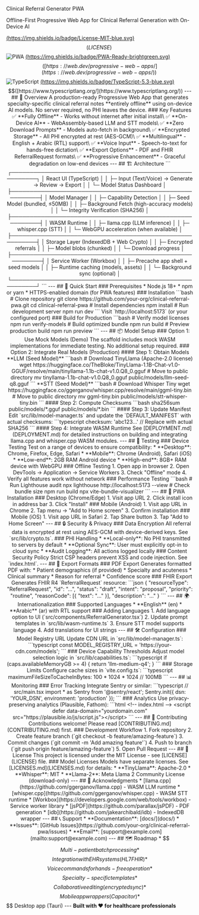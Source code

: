Clinical Referral Generator PWA

Offline-First Progressive Web App for Clinical Referral Generation with On-Device AI

[ (https://img.shields.io/badge/License-MIT-blue.svg)](https://img.shields.io/badge/License-MIT-blue.svg "url-only") $$(LICENSE)\ $$![PWA](https://img.shields.io/badge/PWA-Ready-brightgreen.svg) [ (https://img.shields.io/badge/PWA-Ready-brightgreen.svg)](https://img.shields.io/badge/PWA-Ready-brightgreen.svg "url-only") $$([https://web.dev/progressive-web-apps/](https://web.dev/progressive-web-apps/))\ $$![TypeScript](https://img.shields.io/badge/TypeScript-5.3-blue.svg) [ (https://img.shields.io/badge/TypeScript-5.3-blue.svg)](https://img.shields.io/badge/TypeScript-5.3-blue.svg "url-only") $$([https://www.typescriptlang.org/](https://www.typescriptlang.org/)) --- ## 🎯 Overview A production-ready Progressive Web App that generates specialty-specific clinical referral notes **entirely offline** using on-device AI models. No server required, no PHI leaves the device. ### Key Features ✅ **Fully Offline** - Works without internet after initial install\ ✅ **On-Device AI** - WebAssembly-based LLM and STT models\ ✅ **Zero Download Prompts** - Models auto-fetch in background\ ✅ **Encrypted Storage** - All PHI encrypted at rest (AES-GCM)\ ✅ **Multilingual** - English + Arabic (RTL) support\ ✅ **Voice Input** - Speech-to-text for hands-free dictation\ ✅ **Export Options** - PDF and FHIR ReferralRequest formats\ ✅ **Progressive Enhancement** - Graceful degradation on low-end devices --- ## 🏗️ Architecture ``` ┌─────────────────────────────────────────────────────────┐ │ React UI (TypeScript) │ │ ├─ Input (Text/Voice) → Generate → Review → Export │ │ └─ Model Status Dashboard │ ├─────────────────────────────────────────────────────────┤ │ Model Manager │ │ ├─ Capability Detection │ │ ├─ Seed Model (bundled, ≤50MB) │ │ ├─ Background Fetch (high-accuracy models) │ │ └─ Integrity Verification (SHA256) │ ├─────────────────────────────────────────────────────────┤ │ WASM Runtime │ │ ├─ llama.cpp (LLM inference) │ │ ├─ whisper.cpp (STT) │ │ └─ WebGPU acceleration (when available) │ ├─────────────────────────────────────────────────────────┤ │ Storage Layer (IndexedDB + Web Crypto) │ │ ├─ Encrypted referrals │ │ ├─ Model blobs (chunked) │ │ └─ Download progress │ ├─────────────────────────────────────────────────────────┤ │ Service Worker (Workbox) │ │ ├─ Precache app shell + seed models │ │ ├─ Runtime caching (models, assets) │ │ └─ Background sync (optional) │ └─────────────────────────────────────────────────────────┘ ``` --- ## 🚀 Quick Start ### Prerequisites * Node.js 18+ * npm or yarn * HTTPS-enabled domain (for PWA features) ### Installation ```bash # Clone repository git clone https://github.com/your-org/clinical-referral-pwa.git cd clinical-referral-pwa # Install dependencies npm install # Run development server npm run dev ``` Visit `http://localhost:5173` (or your configured port) ### Build for Production ```bash # Verify model licenses npm run verify-models # Build optimized bundle npm run build # Preview production build npm run preview ``` --- ## 📦 Model Setup ### Option 1: Use Mock Models (Demo) The scaffold includes mock WASM implementations for immediate testing. No additional setup required. ### Option 2: Integrate Real Models (Production) #### Step 1: Obtain Models **LLM (Seed Model)** ```bash # Download TinyLlama (Apache-2.0 license) wget https://huggingface.co/TheBloke/TinyLlama-1.1B-Chat-v1.0-GGUF/resolve/main/tinyllama-1.1b-chat-v1.0.Q8_0.gguf # Move to public directory mv tinyllama-1.1b-chat-v1.0.Q8_0.gguf public/models/llm-seed-q8.gguf ``` **STT (Seed Model)** ```bash # Download Whisper Tiny wget https://huggingface.co/ggerganov/whisper.cpp/resolve/main/ggml-tiny.bin # Move to public directory mv ggml-tiny.bin public/models/stt-whisper-tiny.bin ``` #### Step 2: Compute Checksums ```bash sha256sum public/models/*.gguf public/models/*.bin ``` #### Step 3: Update Manifest Edit `src/lib/model-manager.ts` and update the `DEFAULT_MANIFEST` with actual checksums: ```typescript checksum: 'abc123...' // Replace with actual SHA256 ``` #### Step 4: Integrate WASM Runtime See [DEPLOYMENT.md](DEPLOYMENT.md) for detailed instructions on building and integrating llama.cpp and whisper.cpp WASM modules. --- ## 🧪 Testing ### Device Testing Test on a range of devices to ensure compatibility: * **Desktop**: Chrome, Firefox, Edge, Safari * **Mobile**: Chrome (Android), Safari (iOS) * **Low-end**: 2GB RAM Android device * **High-end**: 8GB+ RAM device with WebGPU ### Offline Testing 1. Open app in browser 2. Open DevTools → Application → Service Workers 3. Check "Offline" mode 4. Verify all features work without network ### Performance Testing ```bash # Run Lighthouse audit npx lighthouse http://localhost:5173 --view # Check bundle size npm run build npx vite-bundle-visualizer ``` --- ## 📱 PWA Installation ### Desktop (Chrome/Edge) 1. Visit app URL 2. Click install icon in address bar 3. Click "Install" ### Mobile (Android) 1. Visit app URL in Chrome 2. Tap menu → "Add to Home screen" 3. Confirm installation ### Mobile (iOS) 1. Visit app URL in Safari 2. Tap Share button 3. Tap "Add to Home Screen" --- ## 🔒 Security & Privacy ### Data Encryption All referral data is encrypted at rest using AES-GCM with device-derived keys. See `src/lib/crypto.ts`. ### PHI Handling * **Local-only**: No PHI transmitted to servers by default * **Optional Sync**: User must explicitly opt-in to cloud sync * **Audit Logging**: All actions logged locally ### Content Security Policy Strict CSP headers prevent XSS and code injection. See `index.html`. --- ## 📄 Export Formats ### PDF Export Generates formatted PDF with: * Patient demographics (if provided) * Specialty and acuteness * Clinical summary * Reason for referral * Confidence score ### FHIR Export Generates FHIR R4 `ReferralRequest` resource: ```json { "resourceType": "ReferralRequest", "id": "...", "status": "draft", "intent": "proposal", "priority": "routine", "reasonCode": [{ "text": "..." }], "description": "..." } ``` --- ## 🌍 Internationalization ### Supported Languages * **English** (en) * **Arabic** (ar) with RTL support ### Adding Languages 1. Add language option to UI (`src/components/ReferralGenerator.tsx`) 2. Update prompt templates in `src/lib/wasm-runtime.ts` 3. Ensure STT model supports language 4. Add translations for UI strings --- ## 🛠️ Configuration ### Model Registry URL Update CDN URL in `src/lib/model-manager.ts`: ```typescript const MODEL_REGISTRY_URL = 'https://your-cdn.com/models'; ``` ### Device Capability Thresholds Adjust model selection logic in `src/lib/capabilities.ts`: ```typescript if (caps.availableMemoryGB >= 4) { return 'llm-medium-q4'; } ``` ### Storage Limits Configure cache sizes in `vite.config.ts`: ```typescript maximumFileSizeToCacheInBytes: 100 * 1024 * 1024 // 100MB ``` --- ## 📊 Monitoring ### Error Tracking Integrate Sentry or similar: ```typescript // src/main.tsx import * as Sentry from '@sentry/react'; Sentry.init({ dsn: 'YOUR_DSN', environment: 'production' }); ``` ### Analytics Use privacy-preserving analytics (Plausible, Fathom): ```html <!-- index.html --> <script defer data-domain="yourdomain.com" src="https://plausible.io/js/script.js"></script> ``` --- ## 🤝 Contributing Contributions welcome! Please read [CONTRIBUTING.md](CONTRIBUTING.md) first. ### Development Workflow 1. Fork repository 2. Create feature branch (`git checkout -b feature/amazing-feature`) 3. Commit changes (`git commit -m 'Add amazing feature'`) 4. Push to branch (`git push origin feature/amazing-feature`) 5. Open Pull Request --- ## 📜 License This project is licensed under the MIT License - see [LICENSE](LICENSE) file. ### Model Licenses Models have separate licenses. See [LICENSES.md](LICENSES.md) for details: * **TinyLlama**: Apache-2.0 * **Whisper**: MIT * **Llama-2**: Meta Llama 2 Community License (download-only) --- ## 🙏 Acknowledgments * [llama.cpp](https://github.com/ggerganov/llama.cpp) - WASM LLM runtime * [whisper.cpp](https://github.com/ggerganov/whisper.cpp) - WASM STT runtime * [Workbox](https://developers.google.com/web/tools/workbox) - Service worker library * [jsPDF](https://github.com/parallax/jsPDF) - PDF generation * [idb](https://github.com/jakearchibald/idb) - IndexedDB wrapper --- ## 📞 Support * **Documentation**: [docs/](docs/) * **Issues**: [GitHub Issues](https://github.com/your-org/clinical-referral-pwa/issues) * **Email**: [support@example.com](mailto:support@example.com) --- ## 🗺️ Roadmap * $$ $$ Multi-patient batch processing * $$ $$ Integration with EHR systems (HL7 FHIR) * $$ $$ Voice commands for hands-free operation * $$ $$ Specialty-specific templates * $$ $$ Collaborative editing (encrypted sync) * $$ $$ Mobile app wrappers (Capacitor) * $$ $$ Desktop app (Tauri) --- **Built with ❤️ for healthcare professionals**